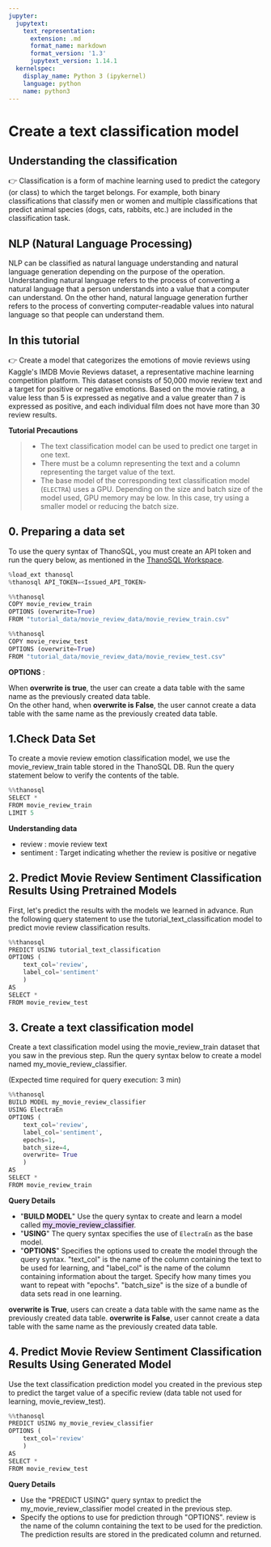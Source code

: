 ```yaml
---
jupyter:
  jupytext:
    text_representation:
      extension: .md
      format_name: markdown
      format_version: '1.3'
      jupytext_version: 1.14.1
  kernelspec:
    display_name: Python 3 (ipykernel)
    language: python
    name: python3
---
```


# __Create a text classification model__

**Understanding the classification** 
--- 
👉 Classification is a form of machine learning used to predict the category (or class) to which the target belongs. For example, both binary classifications that classify men or women and multiple classifications that predict animal species (dogs, cats, rabbits, etc.) are included in the classification task.

**NLP (Natural Language Processing)** 
--- 
NLP can be classified as natural language understanding and natural language generation depending on the purpose of the operation. Understanding natural language refers to the process of converting a natural language that a person understands into a value that a computer can understand. On the other hand, natural language generation further refers to the process of converting computer-readable values into natural language so that people can understand them.

**In this tutorial**
--- 
👉 Create a model that categorizes the emotions of movie reviews using Kaggle's IMDB Movie Reviews dataset, a representative machine learning competition platform. This dataset consists of 50,000 movie review text and a target for positive or negative emotions. Based on the movie rating, a value less than 5 is expressed as negative and a value greater than 7 is expressed as positive, and each individual film does not have more than 30 review results.

__Tutorial Precautions__    
> - The text classification model can be used to predict one target in one text.
> - There must be a column representing the text and a column representing the target value of the text.
> - The base model of the corresponding text classification model (`ELECTRA`) uses a GPU. Depending on the size and batch size of the model used, GPU memory may be low. In this case, try using a smaller model or reducing the batch size.


## __0. Preparing a data set__


To use the query syntax of ThanoSQL, you must create an API token and run the query below, as mentioned in the [ThanoSQL Workspace](https://docs.thanosql.ai/quick_start/how_to_use_ThanoSQL/#5-thanosql).

```python
%load_ext thanosql
%thanosql API_TOKEN=<Issued_API_TOKEN>
```

```python
%%thanosql
COPY movie_review_train
OPTIONS (overwrite=True) 
FROM "tutorial_data/movie_review_data/movie_review_train.csv"
```

```python
%%thanosql
COPY movie_review_test 
OPTIONS (overwrite=True) 
FROM "tutorial_data/movie_review_data/movie_review_test.csv"
```

__OPTIONS__ : 

When __overwrite is true__, the user can create a data table with the same name as the previously created data table.  
On the other hand, when __overwrite is False__, the user cannot create a data table with the same name as the previously created data table.


## __1.Check Data Set__

To create a movie review emotion classification model, we use the movie_review_train table stored in the ThanoSQL DB. Run the query statement below to verify the contents of the table.

```python
%%thanosql
SELECT *
FROM movie_review_train
LIMIT 5
```

__Understanding data__ 
- review : movie review text
- sentiment : Target indicating whether the review is positive or negative


## __2. Predict Movie Review Sentiment Classification Results Using Pretrained Models__

First, let's predict the results with the models we learned in advance. Run the following query statement to use the tutorial_text_classification model to predict movie review classification results.

```python
%%thanosql
PREDICT USING tutorial_text_classification
OPTIONS (
    text_col='review',
    label_col='sentiment'
    )
AS
SELECT *
FROM movie_review_test
```

## __3. Create a text classification model__

Create a text classification model using the movie_review_train dataset that you saw in the previous step. Run the query syntax below to create a model named my_movie_review_classifier.

(Expected time required for query execution: 3 min)

```python
%%thanosql
BUILD MODEL my_movie_review_classifier
USING ElectraEn
OPTIONS (
    text_col='review',
    label_col='sentiment',
    epochs=1,
    batch_size=4,
    overwrite= True
    )
AS
SELECT *
FROM movie_review_train
```

__Query Details__
- "__BUILD MODEL__" Use the query syntax to create and learn a model called <mark style="background-color:#E9D7FD">my_movie_review_classifier</mark>.
- "__USING__" The query syntax specifies the use of `ElectraEn` as the base model.
- "__OPTIONS__" Specifies the options used to create the model through the query syntax. "text_col" is the name of the column containing the text to be used for learning, and "label_col" is the name of the column containing information about the target. Specify how many times you want to repeat with "epochs". "batch_size" is the size of a bundle of data sets read in one learning.

__overwrite is True__, users can create a data table with the same name as the previously created data table.
__overwrite is False__, user cannot create a data table with the same name as the previously created data table.


## __4. Predict Movie Review Sentiment Classification Results Using Generated Model__

Use the text classification prediction model you created in the previous step to predict the target value of a specific review (data table not used for learning, movie_review_test).

```python
%%thanosql
PREDICT USING my_movie_review_classifier
OPTIONS (
    text_col='review'
    )
AS
SELECT *
FROM movie_review_test
```

__Query Details__
- Use the "PREDICT USING" query syntax to predict the my_movie_review_classifier model created in the previous step.
- Specify the options to use for prediction through "OPTIONS". review is the name of the column containing the text to be used for the prediction. The prediction results are stored in the predicated column and returned.
